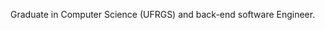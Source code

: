 Graduate in Computer Science (UFRGS) and back-end software Engineer.

<!--
**pabloyss/pabloyss** is a ✨ _special_ ✨ repository because its `README.md` (this file) appears on your GitHub profile.

Here are some ideas to get you started:


-->
